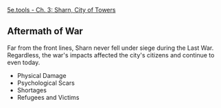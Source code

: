 [5e.tools - Ch. 3: Sharn, City of Towers](https://5e.tools/book.html#erlw,8)

## Aftermath of War
Far from the front lines, Sharn never fell under siege during the Last War. Regardless, the war's impacts affected the city's citizens and continue to even today.
- Physical Damage
- Psychological Scars
- Shortages
- Refugees and Victims

